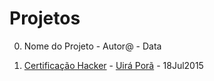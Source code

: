 # Projetos

0. Nome do Projeto - Autor@ - Data

1. [Certificação Hacker](Projetos/CertificacaoHacker.md) - [Uirá Porã](https://github.com/uira/) - 18Jul2015
